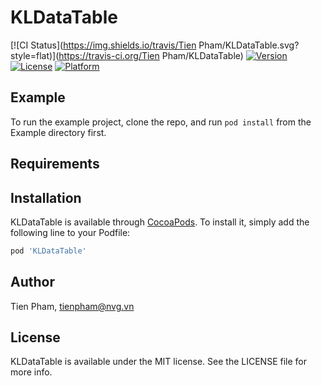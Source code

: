 # KLDataTable

[![CI Status](https://img.shields.io/travis/Tien Pham/KLDataTable.svg?style=flat)](https://travis-ci.org/Tien Pham/KLDataTable)
[![Version](https://img.shields.io/cocoapods/v/KLDataTable.svg?style=flat)](https://cocoapods.org/pods/KLDataTable)
[![License](https://img.shields.io/cocoapods/l/KLDataTable.svg?style=flat)](https://cocoapods.org/pods/KLDataTable)
[![Platform](https://img.shields.io/cocoapods/p/KLDataTable.svg?style=flat)](https://cocoapods.org/pods/KLDataTable)

## Example

To run the example project, clone the repo, and run `pod install` from the Example directory first.

## Requirements

## Installation

KLDataTable is available through [CocoaPods](https://cocoapods.org). To install
it, simply add the following line to your Podfile:

```ruby
pod 'KLDataTable'
```

## Author

Tien Pham, tienpham@nvg.vn

## License

KLDataTable is available under the MIT license. See the LICENSE file for more info.
